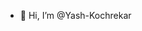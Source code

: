 - 👋 Hi, I’m @Yash-Kochrekar
<!-- - 👀 I’m interested in C and writing LOGIC -->
<!-- - 🌱 I’m currently mastering C -->

<!---
Yash-Kochrekar/Yash-Kochrekar is a ✨ special ✨ repository because its `README.md` (this file) appears on your GitHub profile.
You can click the Preview link to take a look at your changes.
--->
